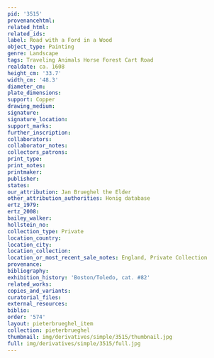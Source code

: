 ```yaml
---
pid: '3515'
provenancehtml:
related_html:
related_ids:
label: Road with a Ford in a Wood
object_type: Painting
genre: Landscape
tags: Traveling Animals Horse Forest Cart Road
realdate: ca. 1608
height_cm: '33.7'
width_cm: '48.3'
diameter_cm:
plate_dimensions:
support: Copper
drawing_medium:
signature:
signature_location:
support_marks:
further_inscription:
collaborators:
collaborator_notes:
collectors_patrons:
print_type:
print_notes:
printmaker:
publisher:
states:
our_attribution: Jan Brueghel the Elder
other_attribution_authorities: Honig database
ertz_1979:
ertz_2008:
bailey_walker:
hollstein_no:
collection_type: Private
location_country:
location_city:
location_collection:
location_or_most_recent_sale_notes: England, Private Collection
provenance:
bibliography:
exhibition_history: 'Boston/Toledo, cat. #82'
related_works:
copies_and_variants:
curatorial_files:
external_resources:
biblio:
order: '574'
layout: pieterbrueghel_item
collection: pieterbrueghel
thumbnail: img/derivatives/simple/3515/thumbnail.jpg
full: img/derivatives/simple/3515/full.jpg
---
```

